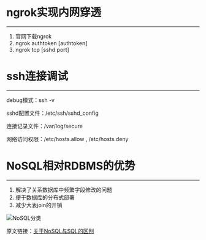 # ngrok实现内网穿透
***
1. 官网下载ngrok
2. ngrok authtoken [authtoken]
3. ngrok tcp [sshd port]

# ssh连接调试
***
debug模式：ssh -v

sshd配置文件：/etc/ssh/sshd_config

连接记录文件：/var/log/secure

网络访问权限：/etc/hosts.allow , /etc/hosts.deny

# NoSQL相对RDBMS的优势
***
1. 解决了关系数据库中频繁字段修改的问题
2. 便于数据库的分布式部署
3. 减少大表join的开销

![NoSQL分类](https://i.imgur.com/BzSozhy.png)

原文链接：[关于NoSQL与SQL的区别](http://blog.csdn.net/u012377333/article/details/50598519)